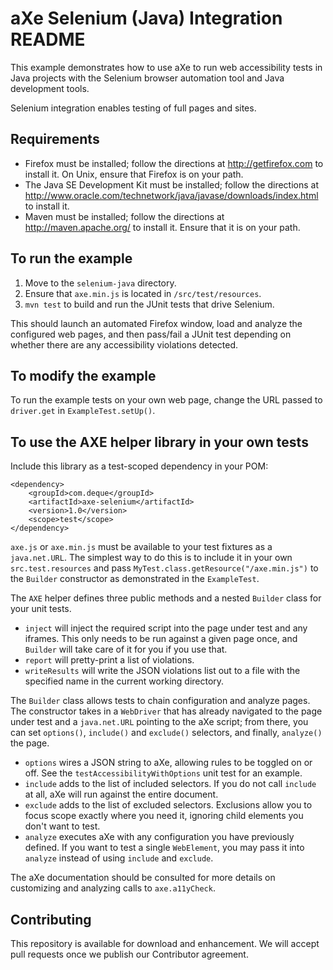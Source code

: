 # aXe Selenium (Java) Integration README #

This example demonstrates how to use aXe to run web accessibility tests in Java
projects with the Selenium browser automation tool and Java development tools.

Selenium integration enables testing of full pages and sites.

## Requirements ##

* Firefox must be installed; follow the directions at http://getfirefox.com to
  install it.  On Unix, ensure that Firefox is on your path.
* The Java SE Development Kit must be installed; follow the directions at
  http://www.oracle.com/technetwork/java/javase/downloads/index.html to install
  it.
* Maven must be installed; follow the directions at http://maven.apache.org/ to
  install it. Ensure that it is on your path.

## To run the example ##

1. Move to the `selenium-java` directory.
2. Ensure that `axe.min.js` is located in `/src/test/resources`.
3. `mvn test` to build and run the JUnit tests that drive Selenium.

This should launch an automated Firefox window, load and analyze the
configured web pages, and then pass/fail a JUnit test depending on whether
there are any accessibility violations detected.

## To modify the example ##

To run the example tests on your own web page, change the URL passed to
`driver.get` in `ExampleTest.setUp()`.

## To use the AXE helper library in your own tests ##

Include this library as a test-scoped dependency in your POM:

    <dependency>
        <groupId>com.deque</groupId>
        <artifactId>axe-selenium</artifactId>
        <version>1.0</version>
        <scope>test</scope>
    </dependency>

`axe.js` or `axe.min.js` must be available to your test fixtures as a
`java.net.URL`. The simplest way to do this is to include it in your own
`src.test.resources` and pass `MyTest.class.getResource("/axe.min.js")` to the
`Builder` constructor as demonstrated in the `ExampleTest`.

The `AXE` helper defines three public methods and a nested `Builder` class for
your unit tests.

* `inject` will inject the required script into the page under test and any
iframes.  This only needs to be run against a given page once, and `Builder`
will take care of it for you if you use that.
* `report` will pretty-print a list of violations.
* `writeResults` will write the JSON violations list out to a file with the
specified name in the current working directory.

The `Builder` class allows tests to chain configuration and analyze pages. The
constructor takes in a `WebDriver` that has already navigated to the page under
test and a `java.net.URL` pointing to the aXe script; from there, you can set
`options()`, `include()` and `exclude()` selectors, and finally, `analyze()`
the page.

* `options` wires a JSON string to aXe, allowing rules to be toggled on
or off. See the `testAccessibilityWithOptions` unit test for an example.
* `include` adds to the list of included selectors. If you do not call
`include` at all, aXe will run against the entire document.
* `exclude` adds to the list of excluded selectors. Exclusions allow you to
focus scope exactly where you need it, ignoring child elements you don't want
to test.
* `analyze` executes aXe with any configuration you have previously
defined. If you want to test a single `WebElement`, you may pass it into
`analyze` instead of using `include` and `exclude`.

The aXe documentation should be consulted for more details on customizing and
analyzing calls to `axe.a11yCheck`.

## Contributing ##

This repository is available for download and enhancement. We will accept pull
requests once we publish our Contributor agreement.